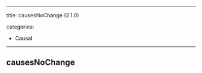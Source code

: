 
---
title: causesNoChange (2.1.0)


categories:

- Causal

---
<!-- COMPUTER GENERATED PAGE!!! DO NOT EDIT DIRECTLY  -->
<!--    must be changed in scripts/templates.py which is processed by scripts/update_refs.py -->

## causesNoChange
